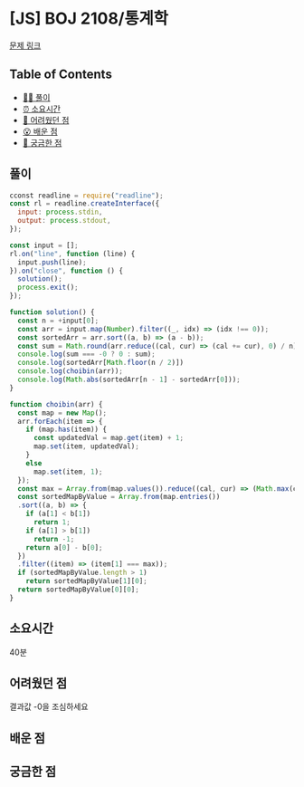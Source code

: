 # [JS] BOJ 2108/통계학

[문제 링크](https://www.acmicpc.net/problem/2108)

<!-- 제목으로 다음과 같은 내용으로 작성해주세요 ! -->
<!-- 📕 백준 : BOJ 문제번호/문제제목 e.g. BOJ 2577/숫자의 개수 -->
<!-- 📗 프로그래머스 : PRO 문제번호/문제제목 e.g. PRO 120812/최빈값 구하기 -->
<!-- 백준허브를 사용하시면 프로그래머스의 문제번호도 확인하실 수 있습니다 -->

## Table of Contents

- [✍🏻 풀이](#풀이)
- [⏰ 소요시간](#소요시간)
- [🫠 어려웠던 점](#어려웠던-점)
- [😮 배운 점](#배운-점)
- [🤔 궁금한 점](#궁금한-점)

## 풀이

<!-- ```옆에 사용하는 언어를 기입하세요 e.g. javascript, python -->

```javascript
cconst readline = require("readline");
const rl = readline.createInterface({
  input: process.stdin,
  output: process.stdout,
});

const input = [];
rl.on("line", function (line) {
  input.push(line);
}).on("close", function () {
  solution();
  process.exit();
});

function solution() {
  const n = +input[0];
  const arr = input.map(Number).filter((_, idx) => (idx !== 0));
  const sortedArr = arr.sort((a, b) => (a - b));
  const sum = Math.round(arr.reduce((cal, cur) => (cal += cur), 0) / n);
  console.log(sum === -0 ? 0 : sum);
  console.log(sortedArr[Math.floor(n / 2)])
  console.log(choibin(arr));
  console.log(Math.abs(sortedArr[n - 1] - sortedArr[0]));
}

function choibin(arr) {
  const map = new Map();
  arr.forEach(item => {
    if (map.has(item)) {
      const updatedVal = map.get(item) + 1;
      map.set(item, updatedVal);
    }
    else 
      map.set(item, 1);
  });
  const max = Array.from(map.values()).reduce((cal, cur) => (Math.max(cal, cur)), Number.MIN_VALUE);
  const sortedMapByValue = Array.from(map.entries())
  .sort((a, b) => {
    if (a[1] < b[1])
      return 1;
    if (a[1] > b[1])
      return -1;
    return a[0] - b[0];
  })
  .filter((item) => (item[1] === max));
  if (sortedMapByValue.length > 1)
    return sortedMapByValue[1][0];
  return sortedMapByValue[0][0];
}
```

## 소요시간

40분 

## 어려웠던 점
결과값 -0을 조심하세요

## 배운 점 

## 궁금한 점
